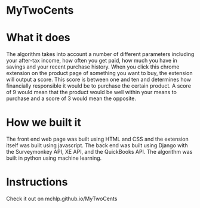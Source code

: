 # MyTwoCents

# What it does
The algorithm takes into account a number of different parameters including your after-tax income, how often you get paid, how much you have in savings and your recent purchase history. When you click this chrome extension on the product page of something you want to buy, the extension will output a score. This score is between one and ten and determines how financially responsible it would be to purchase the certain product. A score of 9 would mean that the product would be well within your means to purchase and a score of 3 would mean the opposite.

# How we built it
The front end web page was built using HTML and CSS and the extension itself was built using javascript. The back end was built using Django with the Surveymonkey API, XE API, and the QuickBooks API. The algorithm was built in python using machine learning.

# Instructions

Check it out on mchlp.github.io/MyTwoCents
